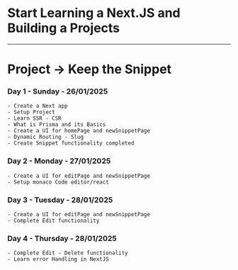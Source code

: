 # Start Learning a Next.JS and Building a Projects
---
# Project -> Keep the Snippet

### Day 1  -  Sunday - 26/01/2025
    - Create a Next app
    - Setup Project
    - Learn SSR - CSR
    - What is Prisma and its Basics
    - Create a UI for homePage and newSnippetPage
    - Dynamic Routing - Slug
    - Create Snippet functionality completed

### Day 2  -  Monday - 27/01/2025
    - Create a UI for editPage and newSnippetPage
    - Setup monaco Code editor/react

### Day 3  -  Tuesday - 28/01/2025
    - Create a UI for editPage and newSnippetPage
    - Complete Edit functionality

### Day 4  -  Thursday - 28/01/2025
    - Complete Edit - Delete functionality
    - Learn error Handling in NextJS